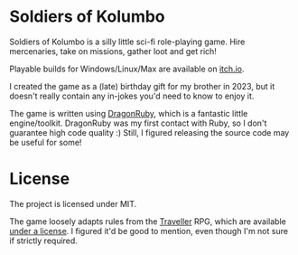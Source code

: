# Soldiers of Kolumbo

Soldiers of Kolumbo is a silly little sci-fi role-playing game. Hire mercenaries, take on missions, gather loot and get rich!

Playable builds for Windows/Linux/Max are available on [itch.io](https://luolamies.itch.io/sok).

I created the game as a (late) birthday gift for my brother in 2023, but it doesn't really contain any in-jokes you'd need to know to enjoy it.

The game is written using [DragonRuby](https://dragonruby.itch.io/dragonruby-gtk), which is a fantastic little engine/toolkit. DragonRuby was my first contact with Ruby, so I don't guarantee high code quality :) Still, I figured releasing the source code may be useful for some!

# License

The project is licensed under MIT.

The game loosely adapts rules from the [Traveller](https://www.mongoosepublishing.com/collections/traveller-rpgs) RPG, which are available [under a license](https://wiki.travellerrpg.com/System_Reference_Document). I figured it'd be good to mention, even though I'm not sure if strictly required.